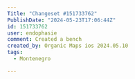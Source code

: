 ```yaml
---
Title: "Changeset #151733762"
PublishDate: "2024-05-23T17:06:44Z"
id: 151733762
user: endophasie
comment: Created a bench
created_by: Organic Maps ios 2024.05.10
tags:
  - Montenegro

---
```

